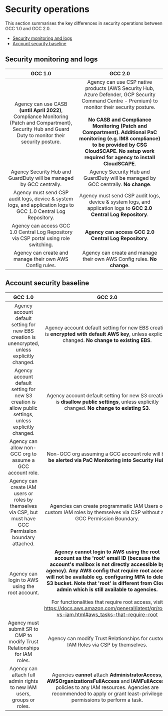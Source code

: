 # Security operations

This section summarises the key differences in security operations between GCC 1.0 and GCC 2.0.

- [Security monitoring and logs](#security-monitoring-and-logs)
- [Account security baseline](#account-security-baseline)

## Security monitoring and logs

| GCC 1.0 | GCC 2.0 |
| :-------------: |:-------------:|
|Agency can use CASB **(until April 2022)**, Compliance Monitoring (Patch and Compartment), Security Hub and Guard Duty to monitor their security posture.|Agency can use CSP native products (AWS Security Hub, Azure Defender, GCP Security Command Centre - Premium) to monitor their security posture.<br><br>**No CASB and Compliance Monitoring (Patch and Compartment). Additional PaC monitoring (e.g. IM8 compliance) to be provided by CSG CloudSCAPE. No setup work required for agency to install CloudSCAPE**.|
|Agency Security Hub and GuardDuty will be managed by GCC centrally.|Agency Security Hub and GuardDuty will be managed by GCC centrally. **No change**.|
|Agency must send CSP audit logs, device & system logs, and application logs to GCC 1.0 Central Log Repository.|Agency must send CSP audit logs, device & system logs, and application logs to **GCC 2.0 Central Log Repository**.|
|Agency can access GCC 1.0 Central Log Repository via CSP portal using role switching.|**Agency can access GCC 2.0 Central Log Repository**.|
|Agency can create and manage their own AWS Config rules.|Agency can create and manage their own AWS Config rules.  **No change**.|


## Account security baseline

| GCC 1.0 | GCC 2.0 |
| :-------------: |:-------------:|
|Agency account default setting for new EBS creation is unencrypted, unless explicitly changed.| Agency account default setting for new EBS creation is **encrypted with default AWS key**, unless explicitly changed. **No change to existing EBS**.|
|Agency account default setting for new S3 creation is allow public settings, unless explicitly changed.|Agency account default setting for new S3 creation is **disallow public settings**, unless explicitly changed. **No change to existing S3**.|
|Agency can allow non-GCC org to assume a GCC account role.|Non-GCC org assuming a GCC account role will be **be alerted via PaC Monitoring into Security Hub**.|
|Agency can create IAM users or roles by themselves via CSP, but must have GCC Permission boundary attached.|Agencies can create programmatic IAM Users or custom IAM roles by themselves via CSP without any GCC Permission Boundary.|
|Agency can login to AWS using the root account.|**Agency cannot login to AWS using the root account as the 'root' email ID (because the account's mailbox is not directly accessible by agency).   Any AWS config that require root access will not be available eg. configuring MFA to delete S3 bucket.  Note that 'root' is different from Cloud admin which is still available to agencies.**<br><br>For functionalities that require root access, visit https://docs.aws.amazon.com/general/latest/gr/root-vs-iam.html#aws_tasks-that-require-root |
|Agency must submit SR to CMP to modify Trust Relationships for IAM roles.|Agency can modify Trust Relationships for custom IAM Roles via CSP by themselves.|
|Agency can attach full admin rights to new IAM users, groups or roles.|Agencies **cannot** attach **AdministratorAccess**, **AWSOrganizationsFullAccess** and **IAMFullAccess** policies to any IAM resources. Agencies are recommended to apply or grant least-privilege permissions to perform a task.|
